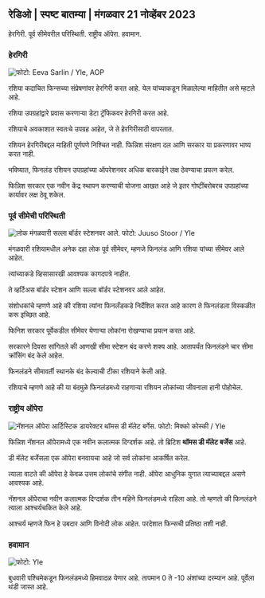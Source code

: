 ## रेडिओ \| स्पष्ट बातम्या \| मंगळवार 21 नोव्हेंबर 2023

हेरगिरी. पूर्व सीमेवरील परिस्थिती. राष्ट्रीय ऑपेरा. हवामान.

### हेरगिरी

![ फोटो: Eeva Sarlin / Yle, AOP](https://images.cdn.yle.fi/image/upload/c_crop,h_562,w_1000,x_0,y_32/ar_1.777777777777777,c_fill,g_faces,h_27,h_27dpr_1.0/q_auto:eco/f_auto/fl_lossy/v1700569701/39-1204215655ca2203557b)

रशिया कदाचित फिन्सच्या संप्रेषणांवर हेरगिरी करत आहे. येल यांच्याकडून मिळालेल्या माहितीत असे म्हटले आहे.

रशिया उपग्रहांद्वारे प्रवास करणाऱ्या डेटा ट्रॅफिकवर हेरगिरी करत आहे.

रशियाचे अवकाशात स्वतःचे उपग्रह आहेत, जे ते हेरगिरीसाठी वापरतात.

रशियन हेरगिरीबद्दल माहिती पूर्णपणे निश्चित नाही. फिन्निश संरक्षण दल आणि सरकार या प्रकरणावर भाष्य करत नाही.

भविष्यात, फिनलंड रशियन उपग्रहांच्या ऑपरेशनवर अधिक बारकाईने लक्ष ठेवण्याचा प्रयत्न करेल.

फिन्निश सरकार एक नवीन केंद्र स्थापन करण्याची योजना आखत आहे जे इतर गोष्टींबरोबरच उपग्रहांच्या कार्यावर लक्ष ठेवू शकेल.

### पूर्व सीमेची परिस्थिती

![लोक मंगळवारी सल्ला बॉर्डर स्टेशनवर आले. फोटो: Juuso Stoor / Yle](https://images.cdn.yle.fi/image/upload/c_crop,h_2515,w_4470,x_0,y_0/ar_1.777777777777777,c_fill,g_faces,h_6p_01,h/675,c_fillq_auto:eco/f_auto/fl_lossy/v1700575368/39-1203513655b5b4d432e9)

मंगळवारी रशियामधील अनेक दहा लोक पूर्व सीमेवर, म्हणजे फिनलंड आणि रशिया यांच्या सीमेवर आले आहेत.

त्यांच्याकडे व्हिसासारखी आवश्यक कागदपत्रे नाहीत.

ते व्हर्टिअस बॉर्डर स्टेशन आणि सल्ला बॉर्डर स्टेशनवर आले आहेत.

संशोधकांचे म्हणणे आहे की रशिया त्यांना फिनलँडकडे निर्देशित करत आहे कारण ते फिनलंडला विस्कळीत करू इच्छित आहे.

फिनिश सरकार पूर्वेकडील सीमेवर येणाऱ्या लोकांना रोखण्याचा प्रयत्न करत आहे.

सरकारने दिवसा सांगितले की आणखी सीमा स्टेशन बंद करणे शक्य आहे. आतापर्यंत फिनलंडने चार सीमा क्रॉसिंग बंद केले आहेत.

फिनलंडने सीमावर्ती स्थानके बंद केल्याची टीका रशियाने केली आहे.

रशियाचे म्हणणे आहे की या बंदमुळे फिनलंडमध्ये राहणाऱ्या रशियन लोकांच्या जीवनाला हानी पोहोचेल.

### राष्ट्रीय ऑपेरा

![नॅशनल ऑपेरा आर्टिस्टिक डायरेक्टर थॉमस डी मॅलेट बर्गेस. फोटो: मिक्को कोस्की / Yle](https://images.cdn.yle.fi/image/upload/c_crop,h_3078,w_5472,x_0,y_570/ar_1.777777777777777,c_fill,g_faces,h/675,h/1750q_auto:eco/f_auto/fl_lossy/v1699350873/39-1196938654a091844d91)

फिन्निश नॅशनल ऑपेरामध्ये एक नवीन कलात्मक दिग्दर्शक आहे. तो ब्रिटिश **थॉमस डी मॅलेट बर्जेस** आहे.

डी मॅलेट बर्जेसला एक ऑपेरा बनवायचा आहे जो सर्व लोकांना आकर्षित करेल.

त्याला वाटते की ऑपेरा हे केवळ उत्तम लोकांचे संगीत नाही. ऑपेरा आधुनिक युगात त्याच्याबद्दल असणे आवश्यक आहे.

नॅशनल ऑपेराचा नवीन कलात्मक दिग्दर्शक तीन महिने फिनलंडमध्ये राहिला आहे. तो म्हणतो की फिनलंडने त्याला आश्चर्यचकित केले आहे.

आश्चर्य म्हणजे फिन हे उबदार आणि विनोदी लोक आहेत. परदेशात फिन्सची प्रतिष्ठा तशी नाही.

### हवामान

![ फोटो: Yle](https://images.cdn.yle.fi/image/upload/c_crop,h_1080,w_1919,x_0,y_0/ar_1.7777777777777777,c_fill,g_faces,h_675,w/p_1200/1200:eco/f_auto/fl_lossy/v1700579363/39-1204521655cc80468754)

बुधवारी पश्चिमेकडून फिनलंडमध्ये हिमवादळ येणार आहे. तापमान 0 ते -10 अंशांच्या दरम्यान आहे. पूर्वेला थंडी जास्त आहे.